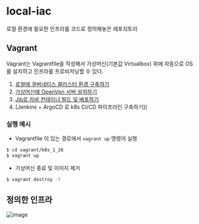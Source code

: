 # local-iac
로컬 환경에 필요한 인프라를 코드로 정의해놓은 레포지토리

## Vagrant
Vagrant는 Vagrantfile을 작성해서 가상머신(기본값 Virtualbox) 위에 자동으로 OS를 설치하고 인프라를 프로비저닝할 수 있다.

1. [로컬에 쿠버네티스 클러스터 환경 구축하기](https://github.com/kangsunku/Iac-k8sv1.26--forVM/blob/main/01_local_k8s_forVM.md)
2. [가상머신에 OpenVpn 서버 설치하기](https://github.com/kangsunku/Iac-k8sv1.26--forVM/blob/main/02_local_openVPN%20Server.md)
3. [Jib로 자바 컨테이너 빌드 및 배포하기](https://github.com/kangsunku/Iac-k8sv1.26--forVM/blob/main/03_Jib_forVM.md)
4. [Jenkins + ArgoCD 로 k8s CI/CD 파이프라인 구축하기](

   
### 실행 예시
* Vagrantfile 이 있는 경로에서 `vagrant up` 명령어 실행
```bash
$ cd vagrant/k8s_1_26
$ vagrant up
```

* 가상머신 종료 및 이미지 제거
```bash
$ vagrant destroy -f
```

## 정의한 인프라
![image](https://user-images.githubusercontent.com/43487002/225531403-03bc9a4c-5059-484a-835b-4eea68bc6690.png)
